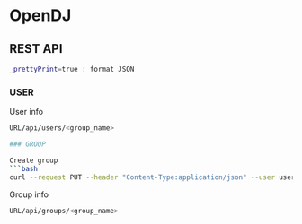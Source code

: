 # OpenDJ

## REST API
```bash
_prettyPrint=true : format JSON
```
### USER

User info
```bash
URL/api/users/<group_name>

### GROUP

Create group
```bash
curl --request PUT --header "Content-Type:application/json" --user user:password --data '{ "cn" : "value", "members" : [ { "uid" : "uid1" } ] }' https://localhost:8380/api/groups/groupname
```

Group info
```bash
URL/api/groups/<group_name>
```
